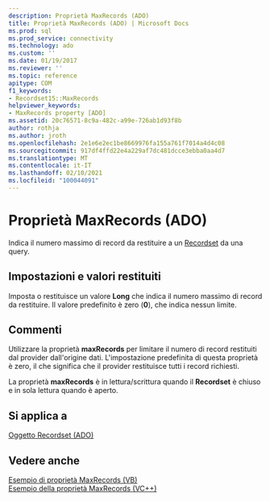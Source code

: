 ```yaml
---
description: Proprietà MaxRecords (ADO)
title: Proprietà MaxRecords (ADO) | Microsoft Docs
ms.prod: sql
ms.prod_service: connectivity
ms.technology: ado
ms.custom: ''
ms.date: 01/19/2017
ms.reviewer: ''
ms.topic: reference
apitype: COM
f1_keywords:
- Recordset15::MaxRecords
helpviewer_keywords:
- MaxRecords property [ADO]
ms.assetid: 20c76571-8c9a-482c-a99e-726ab1d93f8b
author: rothja
ms.author: jroth
ms.openlocfilehash: 2e1e6e2ec1be8669976fa155a761f7014a4d4c08
ms.sourcegitcommit: 917df4ffd22e4a229af7dc481dcce3ebba0aa4d7
ms.translationtype: MT
ms.contentlocale: it-IT
ms.lasthandoff: 02/10/2021
ms.locfileid: "100044091"
---
```

# <a name="maxrecords-property-ado"></a>Proprietà MaxRecords (ADO)
Indica il numero massimo di record da restituire a un [Recordset](./recordset-object-ado.md) da una query.  
  
## <a name="settings-and-return-values"></a>Impostazioni e valori restituiti  
 Imposta o restituisce un valore **Long** che indica il numero massimo di record da restituire. Il valore predefinito è zero (**0**), che indica nessun limite.  
  
## <a name="remarks"></a>Commenti  
 Utilizzare la proprietà **maxRecords** per limitare il numero di record restituiti dal provider dall'origine dati. L'impostazione predefinita di questa proprietà è zero, il che significa che il provider restituisce tutti i record richiesti.  
  
 La proprietà **maxRecords** è in lettura/scrittura quando il **Recordset** è chiuso e in sola lettura quando è aperto.  
  
## <a name="applies-to"></a>Si applica a  
 [Oggetto Recordset (ADO)](./recordset-object-ado.md)  
  
## <a name="see-also"></a>Vedere anche  
 [Esempio di proprietà MaxRecords (VB)](./maxrecords-property-example-vb.md)   
 [Esempio della proprietà MaxRecords (VC++)](./maxrecords-property-example-vc.md)